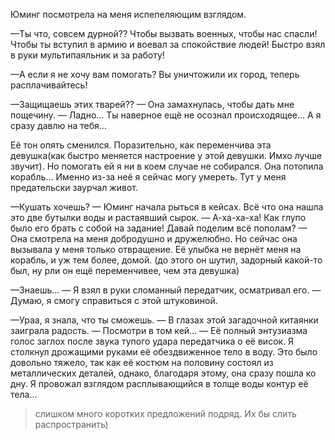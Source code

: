 Юминг посмотрела на меня испепеляющим взглядом.

—Ты что, совсем дурной?? Чтобы вызвать военных, чтобы нас спасли! Чтобы ты вступил в армию и воевал за спокойствие людей! Быстро взял в руки мультипаяльник и за работу!

—А если я не хочу вам помогать? Вы уничтожили их город, теперь расплачивайтесь! 

—Защищаешь этих тварей?? — Она замахнулась, чтобы дать мне пощечину. — Ладно... Ты наверное ещё не осознал происходящее... А я сразу давлю на тебя...

Её тон опять сменился. Поразительно, как переменчива эта девушка(как быстро меняется настроение у этой девушки. Имхо лучше звучит). Но помогать ей я ни в коем случае не собирался. Она потопила корабль... Именно из-за неё я сейчас могу умереть. Тут у меня предательски заурчал живот. 

—Кушать хочешь? — Юминг начала рыться в кейсах. Всё что она нашла это две бутылки воды и растаявший сырок. — А-ха-ха-ха! Как глупо было его брать с собой на задание! Давай поделим всё пополам? — Она смотрела на меня добродушно и дружелюбно. Но сейчас она вызывала у меня только отвращение. Её улыбка не вернёт меня на корабль, и уж тем более, домой. (до этого он шутил, задорный какой-то был, ну рли он ещё переменчивее, чем эта девушка)

—Знаешь... — Я взял в руки сломанный передатчик, осматривал его. — Думаю, я смогу справиться с этой штуковиной.

—Ураа, я знала, что ты сможешь. — В глазах этой загадочной китаянки заиграла радость. — Посмотри в том кей... — Её полный энтузиазма голос заглох после звука тупого удара передатчика о её висок. Я столкнул дрожащими руками её обездвиженное тело в воду. Это было довольно тяжело, так как её костюм на половину состоял из металлических деталей, однако, благодаря этому, она сразу пошла ко дну. Я провожал взглядом расплывающийся в толще воды контур её тела...

>слишком много коротких предложений подряд. Их бы слить распространить) 
